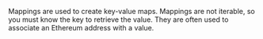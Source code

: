 Mappings are used to create key-value maps. Mappings are not iterable, so you must know the key to retrieve the value. They are often used to associate an Ethereum address with a value.
